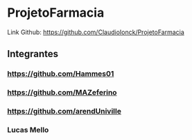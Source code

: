 # ProjetoFarmacia


Link Github: https://github.com/ClaudioIonck/ProjetoFarmacia


## Integrantes

### https://github.com/Hammes01
### https://github.com/MAZeferino
### https://github.com/arendUniville
### Lucas Mello
 
